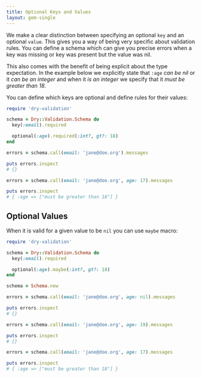 ```yaml
---
title: Optional Keys and Values
layout: gem-single
---
```


We make a clear distinction between specifying an optional `key` and an optional `value`. This gives you a way of being very specific about validation rules. You can define a schema which can give you precise errors when a key was missing or key was present but the value was nil.

This also comes with the benefit of being explicit about the type expectation.  In the example below we explicitly state that `:age` *can be nil* or it *can be an integer* and when it *is an integer* we specify that it *must be greater than 18*.

You can define which keys are optional and define rules for their values:

``` ruby
require 'dry-validation'

schema = Dry::Validation.Schema do
  key(:email).required

  optional(:age).required(:int?, gt?: 18)
end

errors = schema.call(email: 'jane@doe.org').messages

puts errors.inspect
# {}

errors = schema.call(email: 'jane@doe.org', age: 17).messages

puts errors.inspect
# { :age => ["must be greater than 18"] }
```

## Optional Values

When it is valid for a given value to be `nil` you can use `maybe` macro:

``` ruby
require 'dry-validation'

schema = Dry::Validation.Schema do
  key(:email).required

  optional(:age).maybe(:int?, gt?: 18)
end

schema = Schema.new

errors = schema.call(email: 'jane@doe.org', age: nil).messages

puts errors.inspect
# {}

errors = schema.call(email: 'jane@doe.org', age: 19).messages

puts errors.inspect
# {}

errors = schema.call(email: 'jane@doe.org', age: 17).messages

puts errors.inspect
# { :age => ["must be greater than 18"] }
```

